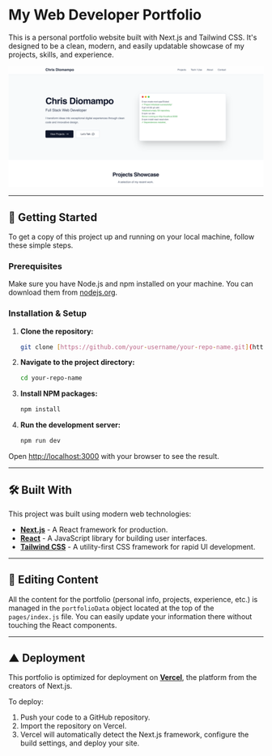 # My Web Developer Portfolio

This is a personal portfolio website built with Next.js and Tailwind CSS. It's designed to be a clean, modern, and easily updatable showcase of my projects, skills, and experience.

![Portfolio Screenshot](./public/screenshot-v1.png)

---

## 🚀 Getting Started

To get a copy of this project up and running on your local machine, follow these simple steps.

### Prerequisites

Make sure you have Node.js and npm installed on your machine. You can download them from [nodejs.org](https://nodejs.org/).

### Installation & Setup

1.  **Clone the repository:**
    ```bash
    git clone [https://github.com/your-username/your-repo-name.git](https://github.com/your-username/your-repo-name.git)
    ```

2.  **Navigate to the project directory:**
    ```bash
    cd your-repo-name
    ```

3.  **Install NPM packages:**
    ```bash
    npm install
    ```

4.  **Run the development server:**
    ```bash
    npm run dev
    ```

Open [http://localhost:3000](http://localhost:3000) with your browser to see the result.

---

## 🛠️ Built With

This project was built using modern web technologies:

* **[Next.js](https://nextjs.org/)** - A React framework for production.
* **[React](https://reactjs.org/)** - A JavaScript library for building user interfaces.
* **[Tailwind CSS](https://tailwindcss.com/)** - A utility-first CSS framework for rapid UI development.

---

## 📝 Editing Content

All the content for the portfolio (personal info, projects, experience, etc.) is managed in the `portfolioData` object located at the top of the `pages/index.js` file. You can easily update your information there without touching the React components.

---

## ▲ Deployment

This portfolio is optimized for deployment on **[Vercel](https://vercel.com/)**, the platform from the creators of Next.js.

To deploy:

1.  Push your code to a GitHub repository.
2.  Import the repository on Vercel.
3.  Vercel will automatically detect the Next.js framework, configure the build settings, and deploy your site.
